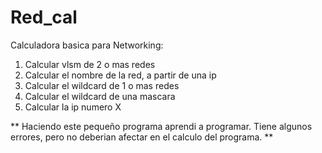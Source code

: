 # Red_cal
Calculadora basica para Networking:

1. Calcular vlsm de 2 o mas redes
2. Calcular el nombre de la red, a partir de una ip
3. Calcular el wildcard de 1 o mas redes
4. Calcular el wildcard de una mascara
5. Calcular la ip numero X

** Haciendo este pequeño programa aprendi a programar. Tiene algunos errores, pero no deberian afectar en el calculo del programa. **
